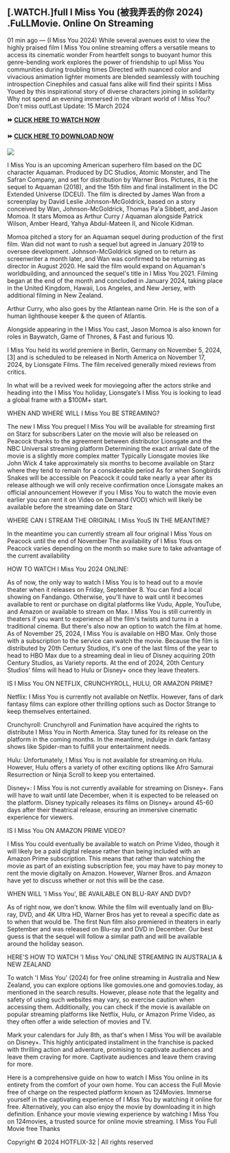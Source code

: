 ## [.WATCH.]full I Miss You (被我弄丢的你 2024) .FuLLMovie. Online On Streaming

01 min ago — (I Miss You 2024) While several avenues exist to view the highly praised film I Miss You online streaming offers a versatile means to access its cinematic wonder From heartfelt songs to buoyant humor this genre-bending work explores the power of friendship to upI Miss You communities during troubling times Directed with nuanced color and vivacious animation lighter moments are blended seamlessly with touching introspection Cinephiles and casual fans alike will find their spirits I Miss Youed by this inspirational story of diverse characters joining in solidarity Why not spend an evening immersed in the vibrant world of I Miss You? Don't miss out!Last Update: 15 March 2024


**⏩ [CLICK HERE TO WATCH NOW](https://movies.topstream10.com/en/1155272/i-miss-you.html)**


**⏩ [CLICK HERE TO DOWNLOAD NOW](https://movies.topstream10.com/en/1155272/i-miss-you.html)**


<a href="https://movies.topstream10.com/en/1155272/i-miss-you.html" rel="nofollow" ><img src="https://camo.githubusercontent.com/917e6ed5c302499242165dcc02bdbce85c075fd21b35918eb9c0b771855261b8/68747470733a2f2f7374617469632e7769787374617469632e636f6d2f6d656469612f6232343966395f61646163386637306662336634356238383639313639366337376465313866337e6d76322e676966" style="max-width: 100%;"></a>


I Miss You is an upcoming American superhero film based on the DC character Aquaman. Produced by DC Studios, Atomic Monster, and The Safran Company, and set for distribution by Warner Bros. Pictures, it is the sequel to Aquaman (2018), and the 15th film and final installment in the DC Extended Universe (DCEU). The film is directed by James Wan from a screenplay by David Leslie Johnson-McGoldrick, based on a story conceived by Wan, Johnson-McGoldrick, Thomas Pa'a Sibbett, and Jason Momoa. It stars Momoa as Arthur Curry / Aquaman alongside Patrick Wilson, Amber Heard, Yahya Abdul-Mateen II, and Nicole Kidman.


Momoa pitched a story for an Aquaman sequel during production of the first film. Wan did not want to rush a sequel but agreed in January 2019 to oversee development. Johnson-McGoldrick signed on to return as screenwriter a month later, and Wan was confirmed to be returning as director in August 2020. He said the film would expand on Aquaman's worldbuilding, and announced the sequel's title in I Miss You 2021. Filming began at the end of the month and concluded in January 2024, taking place in the United Kingdom, Hawaii, Los Angeles, and New Jersey, with additional filming in New Zealand.


Arthur Curry, who also goes by the Atlantean name Orin. He is the son of a human lighthouse keeper & the queen of Atlantis.


Alongside appearing in the I Miss You cast, Jason Momoa is also known for roles in Baywatch, Game of Thrones, & Fast and furious 10.


I Miss You held its world premiere in Berlin, Germany on November 5, 2024,[3] and is scheduled to be released in North America on November 17, 2024, by Lionsgate Films. The film received generally mixed reviews from critics.


In what will be a revived week for moviegoing after the actors strike and heading into the I Miss You holiday, Lionsgate’s I Miss You is looking to lead a global frame with a $100M+ start.


WHEN AND WHERE WILL I Miss You BE STREAMING?


The new I Miss You prequel I Miss You will be available for streaming first on Starz for subscribers Later on the movie will also be released on Peacock thanks to the agreement between distributor Lionsgate and the NBC Universal streaming platform Determining the exact arrival date of the movie is a slightly more complex matter Typically Lionsgate movies like John Wick 4 take approximately six months to become available on Starz where they tend to remain for a considerable period As for when Songbirds Snakes will be accessible on Peacock it could take nearly a year after its release although we will only receive confirmation once Lionsgate makes an official announcement However if you I Miss You to watch the movie even earlier you can rent it on Video on Demand (VOD) which will likely be available before the streaming date on Starz


WHERE CAN I STREAM THE ORIGINAL I Miss YouS IN THE MEANTIME?


In the meantime you can currently stream all four original I Miss Yous on Peacock until the end of November The availability of I Miss Yous on Peacock varies depending on the month so make sure to take advantage of the current availability


HOW TO WATCH I Miss You 2024 ONLINE:


As of now, the only way to watch I Miss You is to head out to a movie theater when it releases on Friday, September 8. You can find a local showing on Fandango. Otherwise, you'll have to wait until it becomes available to rent or purchase on digital platforms like Vudu, Apple, YouTube, and Amazon or available to stream on Max. I Miss You is still currently in theaters if you want to experience all the film's twists and turns in a traditional cinema. But there's also now an option to watch the film at home. As of November 25, 2024, I Miss You is available on HBO Max. Only those with a subscription to the service can watch the movie. Because the film is distributed by 20th Century Studios, it's one of the last films of the year to head to HBO Max due to a streaming deal in lieu of Disney acquiring 20th Century Studios, as Variety reports. At the end of 2024, 20th Century Studios' films will head to Hulu or Disney+ once they leave theaters.


IS I Miss You ON NETFLIX, CRUNCHYROLL, HULU, OR AMAZON PRIME?


Netflix: I Miss You is currently not available on Netflix. However, fans of dark fantasy films can explore other thrilling options such as Doctor Strange to keep themselves entertained.


Crunchyroll: Crunchyroll and Funimation have acquired the rights to distribute I Miss You in North America. Stay tuned for its release on the platform in the coming months. In the meantime, indulge in dark fantasy shows like Spider-man to fulfill your entertainment needs.


Hulu: Unfortunately, I Miss You is not available for streaming on Hulu. However, Hulu offers a variety of other exciting options like Afro Samurai Resurrection or Ninja Scroll to keep you entertained.


Disney+: I Miss You is not currently available for streaming on Disney+. Fans will have to wait until late December, when it is expected to be released on the platform. Disney typically releases its films on Disney+ around 45-60 days after their theatrical release, ensuring an immersive cinematic experience for viewers.


IS I Miss You ON AMAZON PRIME VIDEO?


I Miss You could eventually be available to watch on Prime Video, though it will likely be a paid digital release rather than being included with an Amazon Prime subscription. This means that rather than watching the movie as part of an existing subscription fee, you may have to pay money to rent the movie digitally on Amazon. However, Warner Bros. and Amazon have yet to discuss whether or not this will be the case.


WHEN WILL 'I Miss You', BE AVAILABLE ON BLU-RAY AND DVD?


As of right now, we don't know. While the film will eventually land on Blu-ray, DVD, and 4K Ultra HD, Warner Bros has yet to reveal a specific date as to when that would be. The first Nun film also premiered in theaters in early September and was released on Blu-ray and DVD in December. Our best guess is that the sequel will follow a similar path and will be available around the holiday season.


HERE'S HOW TO WATCH 'I Miss You' ONLINE STREAMING IN AUSTRALIA & NEW ZEALAND


To watch 'I Miss You' (2024) for free online streaming in Australia and New Zealand, you can explore options like gomovies.one and gomovies.today, as mentioned in the search results. However, please note that the legality and safety of using such websites may vary, so exercise caution when accessing them. Additionally, you can check if the movie is available on popular streaming platforms like Netflix, Hulu, or Amazon Prime Video, as they often offer a wide selection of movies and TV.


Mark your calendars for July 8th, as that's when I Miss You will be available on Disney+. This highly anticipated installment in the franchise is packed with thrilling action and adventure, promising to captivate audiences and leave them craving for more. Captivate audiences and leave them craving for more.


Here is a comprehensive guide on how to watch I Miss You online in its entirety from the comfort of your own home. You can access the Full Movie free of charge on the respected platform known as 124Movies. Immerse yourself in the captivating experience of I Miss You by watching it online for free. Alternatively, you can also enjoy the movie by downloading it in high definition. Enhance your movie viewing experience by watching I Miss You on 124movies, a trusted source for online movie streaming. I Miss You Full Movie free Thanks

Copyright © 2024 HOTFLIX-32 | All rights reserved
